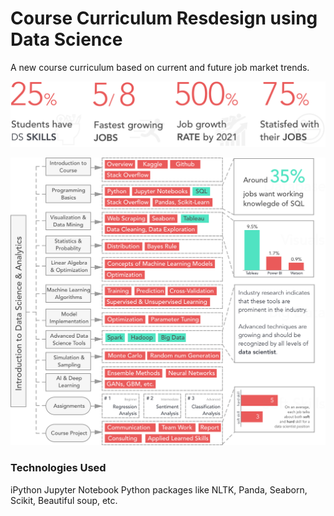 # Course Curriculum Resdesign using Data Science

A new course curriculum based on current and future job market trends.

![](infographics/p1.png)

![](infographics/p2.png)


### Technologies Used
iPython Jupyter Notebook
Python packages like NLTK, Panda, Seaborn, Scikit, Beautiful soup, etc.


 

